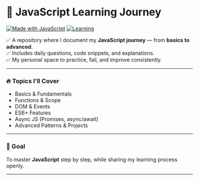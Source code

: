 # 📘 JavaScript Learning Journey

[![Made with JavaScript](https://img.shields.io/badge/Made%20with-JavaScript-yellow?logo=javascript)](https://developer.mozilla.org/en-US/docs/Web/JavaScript)
[![Learning](https://img.shields.io/badge/Status-Learning-blue?style=flat&logo=bookstack)](#)

✅ A repository where I document my **JavaScript journey** — from **basics to advanced**.  
✅ Includes daily questions, code snippets, and explanations.  
✅ My personal space to practice, fail, and improve consistently.  

---

### 🔥 Topics I’ll Cover
- Basics & Fundamentals  
- Functions & Scope  
- DOM & Events  
- ES6+ Features  
- Async JS (Promises, async/await)  
- Advanced Patterns & Projects  

---

### 🚀 Goal
To master **JavaScript** step by step, while sharing my learning process openly.

---
